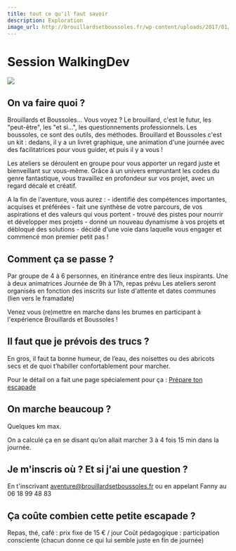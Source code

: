 ```yaml
---
title: tout ce qu'il faut savoir
description: Exploration
image_url: http://brouillardsetboussoles.fr/wp-content/uploads/2017/01/cropped-foggy-1.jpg
---
```


# Session WalkingDev 

![](http://brouillardsetboussoles.fr/wp-content/uploads/2017/01/cropped-foggy-1.jpg)

## On va faire quoi ?

Brouillards et Boussoles... Vous voyez ? Le brouillard, c'est le futur, les "peut-être", les "et si...", les questionnements professionnels. Les boussoles, ce sont des outils, des méthodes.
Brouillard et Boussoles c'est un kit : dedans, il y a un livret graphique, une animation d'une journée avec des facilitatrices pour vous guider, et puis il y a vous ! 

Les ateliers se déroulent en groupe pour vous apporter un regard juste et bienveillant sur vous-même.
Grâce à un univers empruntant les codes du genre fantastique, vous travaillez en profondeur sur vos projet, avec un regard décalé et créatif.

A la fin de l'aventure, vous aurez : 
     - identifié des compétences importantes, acquises et préférées
     - fait une synthèse de votre parcours, de vos aspirations et des valeurs qui vous portent
     - trouvé des pistes pour nourrir et développer mes projets
     - donné un nouveau dynamisme à vos projets  et débloqué des solutions
     - décidé d'une voie dans laquelle vous engager et commencé mon premier petit pas !

## Comment ça se passe ?

Par groupe de 4 à 6 personnes, en itinérance entre des lieux inspirants.
Une à deux animatrices
Journée de 9h à 17h, repas prévu 
Les ateliers seront organisés en fonction des inscrits sur liste d'attente et dates communes
(lien vers le framadate)


Venez vous (re)mettre en marche dans les brumes en participant à l'expérience Brouillards et Boussoles !


## Il faut que je prévois des trucs ?

En gros, il faut ta bonne humeur, de l’eau, des noisettes ou des abricots secs et de quoi t’habiller confortablement pour marcher.

Pour le détail on a fait une page spécialement pour ça : [Prépare ton escapade](http://walkingdev.fr/#walkingdev/brouillards-boussolles/blob/master/v31/prepare-ton-escapade.md)

## On marche beaucoup ?

Quelques km max.

On a calculé ça en se disant qu’on allait marcher 3 à 4 fois 15 min dans la journée.

## Je m'inscris où ? Et si j'ai une question ?

En t'inscrivant aventure@brouillardsetboussoles.fr
ou en appelant Fanny au 06 18 99 48 83

## Ça coûte combien cette petite escapade ?

Repas, thé, café : prix fixe de 15 € / jour
Coût pédagogique : participation consciente
(chacun donne ce qui lui semble juste en fin de journée)





